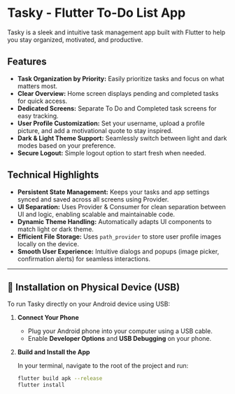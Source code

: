 # Tasky - Flutter To-Do List App

Tasky is a sleek and intuitive task management app built with Flutter to help you stay organized, motivated, and productive.

## Features

- **Task Organization by Priority:** Easily prioritize tasks and focus on what matters most.  
- **Clear Overview:** Home screen displays pending and completed tasks for quick access.  
- **Dedicated Screens:** Separate To Do and Completed task screens for easy tracking.  
- **User Profile Customization:** Set your username, upload a profile picture, and add a motivational quote to stay inspired.  
- **Dark & Light Theme Support:** Seamlessly switch between light and dark modes based on your preference.  
- **Secure Logout:** Simple logout option to start fresh when needed.  

## Technical Highlights

- **Persistent State Management:** Keeps your tasks and app settings synced and saved across all screens using Provider.  
- **UI Separation:** Uses Provider & Consumer for clean separation between UI and logic, enabling scalable and maintainable code.  
- **Dynamic Theme Handling:** Automatically adapts UI components to match light or dark theme.  
- **Efficient File Storage:** Uses `path_provider` to store user profile images locally on the device.  
- **Smooth User Experience:** Intuitive dialogs and popups (image picker, confirmation alerts) for seamless interactions.  

---

## 🔌 Installation on Physical Device (USB)

To run Tasky directly on your Android device using USB:

1. **Connect Your Phone**
   - Plug your Android phone into your computer using a USB cable.
   - Enable **Developer Options** and **USB Debugging** on your phone.

2. **Build and Install the App**

   In your terminal, navigate to the root of the project and run:

   ```bash
   flutter build apk --release
   flutter install
